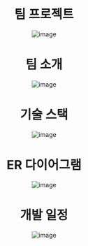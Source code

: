 <div align = "center">

#  팀 프로젝트
![image](https://github.com/kky6940/shoppingmall/assets/163812092/ea70079a-8151-4314-a2bf-bfb1442477d4)
   
# 팀 소개
![image](https://github.com/kky6940/shoppingmall/assets/163812092/7751414f-92d5-446c-97dc-745a1f392075)

# 기술 스택   
![image](https://github.com/kky6940/shoppingmall/assets/163812092/dfa0045d-9f30-4926-9b4e-af9b134f8346)

# ER 다이어그램
![image](https://github.com/kky6940/shoppingmall/assets/163812092/53ca4b04-08e2-4df5-b333-62d9f8f1637b)

# 개발 일정
![image](https://github.com/kky6940/shoppingmall/assets/163812092/fc451208-d91e-4aaa-9798-5d2388a6cffa)
</div>
